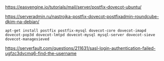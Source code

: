 https://easyengine.io/tutorials/mail/server/postfix-dovecot-ubuntu/

https://serveradmin.ru/nastrojka-postfix-dovecot-postfixadmin-roundcube-dkim-na-debian/

```shell
apt-get install postfix postfix-mysql dovecot-core dovecot-imapd dovecot-pop3d dovecot-lmtpd dovecot-mysql mysql-server dovecot-sieve dovecot-managesieved
```

https://serverfault.com/questions/211631/sasl-login-authentication-failed-ugfzc3dvcmq6-find-the-username
